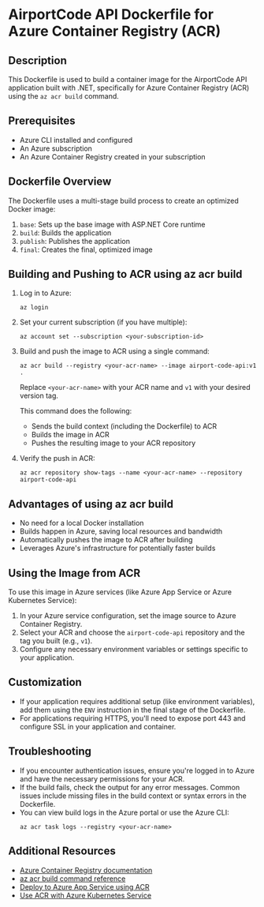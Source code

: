 # AirportCode API Dockerfile for Azure Container Registry (ACR)

## Description
This Dockerfile is used to build a container image for the AirportCode API application built with .NET, specifically for Azure Container Registry (ACR) using the `az acr build` command.

## Prerequisites
- Azure CLI installed and configured
- An Azure subscription
- An Azure Container Registry created in your subscription

## Dockerfile Overview

The Dockerfile uses a multi-stage build process to create an optimized Docker image:

1. `base`: Sets up the base image with ASP.NET Core runtime
2. `build`: Builds the application
3. `publish`: Publishes the application
4. `final`: Creates the final, optimized image

## Building and Pushing to ACR using az acr build

1. Log in to Azure:
   ```
   az login
   ```

2. Set your current subscription (if you have multiple):
   ```
   az account set --subscription <your-subscription-id>
   ```

3. Build and push the image to ACR using a single command:
   ```
   az acr build --registry <your-acr-name> --image airport-code-api:v1 .
   ```
   Replace `<your-acr-name>` with your ACR name and `v1` with your desired version tag.

   This command does the following:
   - Sends the build context (including the Dockerfile) to ACR
   - Builds the image in ACR
   - Pushes the resulting image to your ACR repository

4. Verify the push in ACR:
   ```
   az acr repository show-tags --name <your-acr-name> --repository airport-code-api
   ```

## Advantages of using az acr build

- No need for a local Docker installation
- Builds happen in Azure, saving local resources and bandwidth
- Automatically pushes the image to ACR after building
- Leverages Azure's infrastructure for potentially faster builds

## Using the Image from ACR

To use this image in Azure services (like Azure App Service or Azure Kubernetes Service):

1. In your Azure service configuration, set the image source to Azure Container Registry.
2. Select your ACR and choose the `airport-code-api` repository and the tag you built (e.g., `v1`).
3. Configure any necessary environment variables or settings specific to your application.

## Customization

- If your application requires additional setup (like environment variables), add them using the `ENV` instruction in the final stage of the Dockerfile.
- For applications requiring HTTPS, you'll need to expose port 443 and configure SSL in your application and container.

## Troubleshooting

- If you encounter authentication issues, ensure you're logged in to Azure and have the necessary permissions for your ACR.
- If the build fails, check the output for any error messages. Common issues include missing files in the build context or syntax errors in the Dockerfile.
- You can view build logs in the Azure portal or use the Azure CLI:
  ```
  az acr task logs --registry <your-acr-name>
  ```

## Additional Resources

- [Azure Container Registry documentation](https://docs.microsoft.com/en-us/azure/container-registry/)
- [az acr build command reference](https://docs.microsoft.com/en-us/cli/azure/acr?view=azure-cli-latest#az_acr_build)
- [Deploy to Azure App Service using ACR](https://docs.microsoft.com/en-us/azure/app-service/deploy-container-github-action?tabs=publish-profile)
- [Use ACR with Azure Kubernetes Service](https://docs.microsoft.com/en-us/azure/aks/cluster-container-registry-integration)
